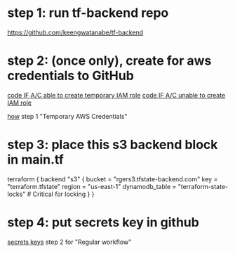 # step 1: run tf-backend repo
https://github.com/keengwatanabe/tf-backend

# step 2: (once only), create for aws credentials to GitHub
[code IF A/C able to create temporary IAM role](./docs/bootstrap-tf.md)
[code IF A/C unable to create IAM role](./docs/usingCurrPrivileges.md)

[how](./docs/accesskeys.md) step 1 "Temporary AWS Credentials"

# step 3: place this s3 backend block in main.tf
terraform {
  backend "s3" {
    bucket = "rgers3.tfstate-backend.com"
    key = "terraform.tfstate"
    region = "us-east-1"
    dynamodb_table = "terraform-state-locks"  # Critical for locking
  }
}

# step 4: put secrets key in github
[secrets keys](./docs/accesskeys.md) step 2 for "Regular workflow"

